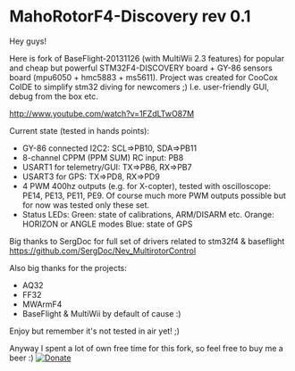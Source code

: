 MahoRotorF4-Discovery rev 0.1 
=======
Hey guys! 

Here is fork of BaseFlight-20131126 (with MultiWii 2.3 features) for popular and cheap but powerful STM32F4-DISCOVERY board + GY-86 sensors board (mpu6050 + hmc5883 + ms5611).
Project was created for CooCox CoIDE to simplify stm32 diving for newcomers ;) I.e. user-friendly GUI, debug from the box etc. 

http://www.youtube.com/watch?v=1FZdLTwO87M

Current state (tested in hands points):
 - GY-86 connected I2C2: SCL=>PB10, SDA=>PB11
 - 8-channel CPPM (PPM SUM) RC input: PB8
 - USART1 for telemetry/GUI: TX=>PB6, RX=>PB7
 - USART3 for GPS: TX=>PD8, RX=>PD9
 - 4 PWM 400hz outputs (e.g. for X-copter), tested with oscilloscope: PE14, PE13, PE11, PE9. Of course much more PWM outputs possible but for now was tested only these set.
 - Status LEDs:
   Green: state of calibrations, ARM/DISARM etc.
   Orange: HORIZON or ANGLE modes 
   Blue: state of GPS
   

Big thanks to SergDoc for full set of drivers related to stm32f4 & baseflight https://github.com/SergDoc/Nev_MultirotorControl

Also big thanks for the projects:
- AQ32
- FF32
- MWArmF4
- BaseFlight & MultiWii by default of cause :)    
   
Enjoy but remember it's not tested in air yet! ;)

Anyway I spent a lot of own free time for this fork, so feel free to buy me a beer :)
[![Donate](https://www.paypalobjects.com/en_US/i/btn/btn_donate_LG.gif)](https://www.paypal.com/cgi-bin/webscr?cmd=_donations&business=NQ6D8YEWUV88S)


     
  
 



 